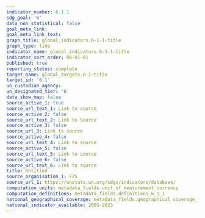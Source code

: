 ```yaml
---
indicator_number: 6.1.1
sdg_goal: '6'
data_non_statistical: false
goal_meta_link: 
goal_meta_link_text: 
graph_title: global_indicators.6-1-1-title
graph_type: line
indicator_name: global_indicators.6-1-1-title
indicator_sort_order: 06-01-01
published: true
reporting_status: complete
target_name: global_targets.6-1-title
target_id: '6.1'
un_custodian_agency:
un_designated_tier: '6'
data_show_map: false
source_active_1: true
source_url_text_1: Link to source
source_active_2: false
source_url_text_2: Link to Source
source_active_3: false
source_url_3: Link to source
source_active_4: false
source_url_text_4: Link to source
source_active_5: false
source_url_text_5: Link to source
source_active_6: false
source_url_text_6: Link to source
title: Untitled
source_organisation_1: FZS
source_url_1: https://unstats.un.org/sdgs/indicators/database/
computation_units: metadata_fields.unit_of_measurement_currency
computation_definitions: metadata_fields.definitions_6_1_1
national_geographical_coverage: metadata_fields.geographical_coverage_fbih
national_indicator_available: 2005-2023
---
```

